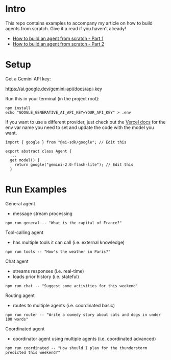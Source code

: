 # Intro

This repo contains examples to accompany my article on how to build agents from scratch. Give it a read if you haven't already!

- [How to build an agent from scratch - Part 1](https://testinprod.substack.com/p/a-practical-look-at-developing-agents)
- [How to build an agent from scratch - Part 2](https://testinprod.substack.com/p/how-to-build-an-agent-from-scratch)

# Setup

Get a Gemini API key:

https://ai.google.dev/gemini-api/docs/api-key

Run this in your terminal (in the project root):

```
npm install
echo "GOOGLE_GENERATIVE_AI_API_KEY=YOUR_API_KEY" > .env
```

If you want to use a different provider, just check out the [Vercel docs](https://ai-sdk.dev/docs/introduction) for the env var name you need to set and update the code with the model you want.

```
import { google } from "@ai-sdk/google"; // Edit this

export abstract class Agent {
  ...
  get model() {
    return google("gemini-2.0-flash-lite"); // Edit this
  }
```

# Run Examples

General agent
- message stream processing

```
npm run general -- "What is the capital of France?"
```

Tool-calling agent
- has multiple tools it can call (i.e. external knowledge)

```
npm run tools -- "How's the weather in Paris?"
```

Chat agent
- streams responses (i.e. real-time)
- loads prior history (i.e. stateful)

```
npm run chat -- "Suggest some activities for this weekend"
```

Routing agent
- routes to multiple agents (i.e. coordinated basic)

```
npm run router -- "Write a comedy story about cats and dogs in under 100 words"
```

Coordinated agent
- coordinator agent using multiple agents (i.e. coordinated advanced)

```
npm run coordinated -- "How should I plan for the thunderstorm predicted this weekend?"
```
